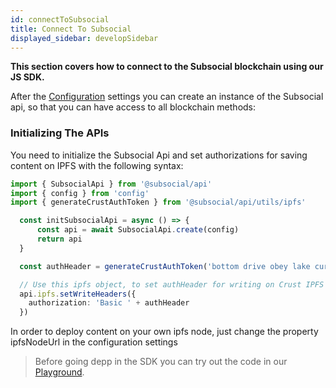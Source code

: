 ```yaml
---
id: connectToSubsocial
title: Connect To Subsocial
displayed_sidebar: developSidebar
---
```

**This section covers how to connect to the Subsocial blockchain using our JS SDK.**

After the [Configuration](/how-to-guides/configuration) settings you can create an instance of the Subsocial api, so that you can have access to all blockchain methods:


### Initializing The APIs

You need to initialize the Subsocial Api and set authorizations for saving content on IPFS with the following syntax:

```typescript
import { SubsocialApi } from '@subsocial/api'
import { config } from 'config'
import { generateCrustAuthToken } from '@subsocial/api/utils/ipfs'

  const initSubsocialApi = async () => {
      const api = await SubsocialApi.create(config)
      return api
  }

  const authHeader = generateCrustAuthToken('bottom drive obey lake curtain smoke basket hold race lonely fit walk//Alice')

  // Use this ipfs object, to set authHeader for writing on Crust IPFS cluster.
  api.ipfs.setWriteHeaders({
    authorization: 'Basic ' + authHeader
  })

```

In order to deploy content on your own ipfs node, just change the property ipfsNodeUrl in the configuration settings



> Before going depp in the SDK you can try out the code in our [Playground](https://play.subsocial.network).

